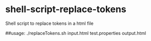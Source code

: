 # shell-script-replace-tokens

Shell script to replace tokens in a html file

##usage: ./replaceTokens.sh input.html test.properties output.html
